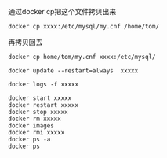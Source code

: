通过docker cp把这个文件拷贝出来

```
docker cp xxxx:/etc/mysql/my.cnf /home/tom/
```

再拷贝回去

```
docker cp home/tom/my.cnf xxxx:/etc/mysql/
```

```
docker update --restart=always  xxxxx
```

```shell
docker logs -f xxxxx
```

```shell
docker start xxxxx
docker restart xxxxx
docker stop xxxxx
docker rm xxxxx
docker images
docker rmi xxxxx
docker ps -a
docker ps
```

